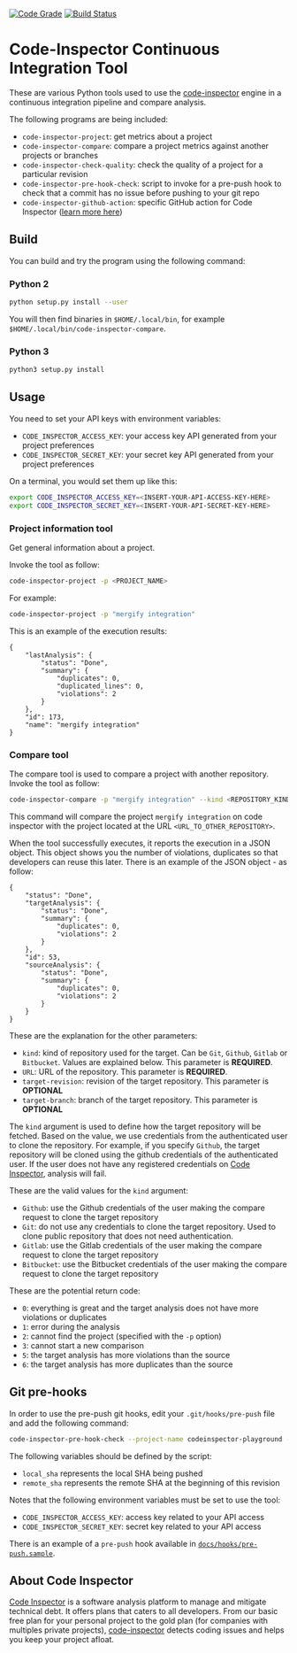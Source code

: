 [![Code Grade](https://www.code-inspector.com/project/183/status/svg)](https://www.code-inspector.com/public/project/183/Code%20Inspector%20CI%20Tools/dashboard)
[![Build Status](https://travis-ci.org/codeinspectorio/citool.svg?branch=master)](https://travis-ci.org/codeinspectorio/citool)


# Code-Inspector Continuous Integration Tool

These are various Python tools used to use the [code-inspector](https://www.code-inspector.com)
engine in a continuous integration pipeline and compare analysis.

The following programs are being included:

 * `code-inspector-project`: get metrics about a project
 * `code-inspector-compare`: compare a project metrics against another projects or branches
 * `code-inspector-check-quality`: check the quality of a project for a particular revision
 * `code-inspector-pre-hook-check`: script to invoke for a pre-push hook to check that a commit has no issue before pushing to your git repo
 * `code-inspector-github-action`: specific GitHub action for Code Inspector ([learn more here](https://github.com/codeinspectorio/github-action))


## Build

You can build and try the program using the following command:


### Python 2

```bash
python setup.py install --user
```

You will then find binaries in `$HOME/.local/bin`, for example `$HOME/.local/bin/code-inspector-compare`.


### Python 3

```bash
python3 setup.py install
```

## Usage

You need to set your API keys with environment variables:

 * `CODE_INSPECTOR_ACCESS_KEY`: your access key API generated from your project preferences
 * `CODE_INSPECTOR_SECRET_KEY`: your secret key API generated from your project preferences

On a terminal, you would set them up like this:
```bash
export CODE_INSPECTOR_ACCESS_KEY=<INSERT-YOUR-API-ACCESS-KEY-HERE>
export CODE_INSPECTOR_SECRET_KEY=<INSERT-YOUR-API-SECRET-KEY-HERE>
```

### Project information tool

Get general information about a project.

Invoke the tool as follow:

```bash
code-inspector-project -p <PROJECT_NAME>
```

For example:

```bash
code-inspector-project -p "mergify integration"
```

This is an example of the execution results:

```
{
    "lastAnalysis": {
        "status": "Done", 
        "summary": {
            "duplicates": 0, 
            "duplicated_lines": 0, 
            "violations": 2
        }
    }, 
    "id": 173, 
    "name": "mergify integration"
}
```


### Compare tool

The compare tool is used to compare a project with another repository. 
Invoke the tool as follow:

```bash
code-inspector-compare -p "mergify integration" --kind <REPOSITORY_KIND> --url <URL_TO_OTHER_REPOSITORY> --target-branch=<BRANCH> --target-revision=<REVISION>
```

This command will compare the project `mergify integration` on code inspector with the project located
at the URL `<URL_TO_OTHER_REPOSITORY>`.

When the tool successfully executes, it reports the execution in a JSON object.
This object shows you the number of violations, duplicates so that developers can
reuse this later.
There is an example of the JSON object - as follow:

```
{
    "status": "Done", 
    "targetAnalysis": {
        "status": "Done", 
        "summary": {
            "duplicates": 0, 
            "violations": 2
        }
    }, 
    "id": 53, 
    "sourceAnalysis": {
        "status": "Done", 
        "summary": {
            "duplicates": 0, 
            "violations": 2
        }
    }
}
```

These are the explanation for the other parameters:
 * `kind`: kind of repository used for the target. Can be `Git`, `Github`, `Gitlab` or `Bitbucket`. Values are explained below. This parameter is **REQUIRED**.
 * `URL`: URL of the repository. This parameter is **REQUIRED**.
 * `target-revision`: revision of the target repository. This parameter is **OPTIONAL**
 * `target-branch`: branch of the target repository. This parameter is **OPTIONAL**


The `kind` argument is used to define how the target repository will be fetched.
Based on the value, we use credentials from the authenticated user to clone the repository.
For example, if you specify `Github`, the target repository will be cloned using the github credentials
of the authenticated user. If the user does not have any registered credentials on [Code Inspector](https://www.code-inspector.com),
analysis will fail.

These are the valid values for the `kind` argument:

 * `Github`: use the Github credentials of the user making the compare request to clone the target repository
 * `Git`: do not use any credentials to clone the target repository. Used to clone public repository that does not need authentication.
 * `Gitlab`: use the Gitlab credentials of the user making the compare request to clone the target repository
 * `Bitbucket`: use the Bitbucket credentials of the user making the compare request to clone the target repository


These are the potential return code:
 * `0`: everything is great and the target analysis does not have more violations or duplicates
 * `1`: error during the analysis
 * `2`: cannot find the project (specified with the `-p` option)
 * `3`: cannot start a new comparison
 * `5`: the target analysis has more violations than the source
 * `6`: the target analysis has more duplicates than the source

## Git pre-hooks

In order to use the pre-push git hooks, edit your `.git/hooks/pre-push` file and add the following command:

```bash
code-inspector-pre-hook-check --project-name codeinspector-playground --remote-sha $remote_sha --local-sha $local_sha
```

The following variables should be defined by the script:

 * `local_sha` represents the local SHA being pushed
 * `remote_sha` represents the remote SHA at the beginning of this revision

Notes that the following environment variables must be set to use the tool:

 * `CODE_INSPECTOR_ACCESS_KEY`: access key related to your API access
 * `CODE_INSPECTOR_SECRET_KEY`: secret key related to your API access


There is an example of a `pre-push` hook available in [`docs/hooks/pre-push.sample`](docs/hooks/pre-push.sample).

## About Code Inspector

[Code Inspector](https://www.code-inspector.com) is a software analysis platform to manage and mitigate
technical debt. It offers plans that caters to all developers. From our basic free plan for your personal project
to the gold plan (for companies with multiples private projects), [code-inspector](https://www.code-inspector.com) detects coding issues
and helps you keep your project afloat.
